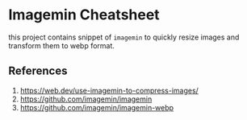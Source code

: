 # Imagemin Cheatsheet

this project contains snippet of `imagemin` to quickly resize images and transform them to webp format.

## References

1. https://web.dev/use-imagemin-to-compress-images/
2. https://github.com/imagemin/imagemin
3. https://github.com/imagemin/imagemin-webp
